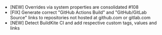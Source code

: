 - [NEW] Overrides via system properties are consolidated #108
- [FIX] Generate correct "GitHub Actions Build" and "GitHub/GitLab Source" links to repositories not hosted at github.com or gitlab.com
- [NEW] Detect BuildKite CI and add respective custom tags, values and links
